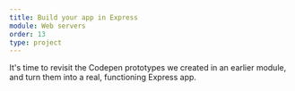 ```yaml
---
title: Build your app in Express
module: Web servers
order: 13
type: project
---
```


It's time to revisit the Codepen prototypes we created in an earlier module, and turn them into a real, functioning Express app.
